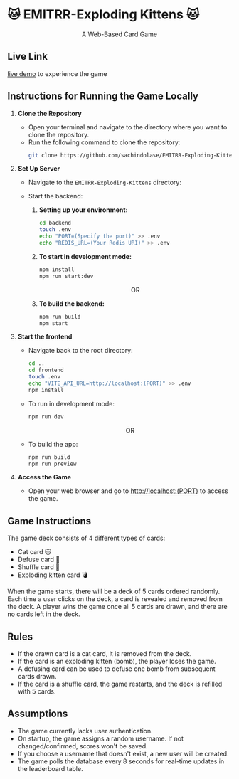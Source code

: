 <h1 align="left">🐱 EMITRR-Exploding Kittens 🐱</h1>
<p align="center">A Web-Based Card Game</p>


## Live Link
[live demo](https://exploding-kittens.netlify.app/) to experience the game

## Instructions for Running the Game Locally

1. **Clone the Repository**
   - Open your terminal and navigate to the directory where you want to clone the repository.
   - Run the following command to clone the repository:
     ```bash
     git clone https://github.com/sachindolase/EMITRR-Exploding-Kittens.git
     ```

2. **Set Up Server**
   - Navigate to the `EMITRR-Exploding-Kittens` directory:
     
   - Start the backend:
     1. **Setting up your environment:**
        ```bash
        cd backend
        touch .env
        echo "PORT=(Specify the port)" >> .env
        echo "REDIS_URL=(Your Redis URI)" >> .env
        ```
     2. **To start in development mode:**
        ```bash
        npm install
        npm run start:dev
        ```
        <p align="center">OR</p>
     3. **To build the backend:**
        ```bash
        npm run build
        npm start
        ```

3. **Start the frontend**
   - Navigate back to the root directory:
     ```bash
     cd ..
     cd frontend
     touch .env
     echo "VITE_API_URL=http://localhost:(PORT)" >> .env
     npm install
     ```
   - To run in development mode:
     ```bash
     npm run dev
     ```
     <p align="center">OR</p>
   - To build the app:
     ```bash
     npm run build
     npm run preview
     ```
4. **Access the Game**
   - Open your web browser and go to [http://localhost:(PORT)](http://localhost:5173) to access the game.

## Game Instructions

The game deck consists of 4 different types of cards:

- Cat card 🐱
- Defuse card 🚫
- Shuffle card 🔀
- Exploding kitten card 💣

When the game starts, there will be a deck of 5 cards ordered randomly. Each time a user clicks on the deck, a card is revealed and removed from the deck. A player wins the game once all 5 cards are drawn, and there are no cards left in the deck.

## Rules

- If the drawn card is a cat card, it is removed from the deck.
- If the card is an exploding kitten (bomb), the player loses the game.
- A defusing card can be used to defuse one bomb from subsequent cards drawn.
- If the card is a shuffle card, the game restarts, and the deck is refilled with 5 cards.

## Assumptions

- The game currently lacks user authentication.
- On startup, the game assigns a random username. If not changed/confirmed, scores won't be saved.
- If you choose a username that doesn't exist, a new user will be created.
- The game polls the database every 8 seconds for real-time updates in the leaderboard table.
